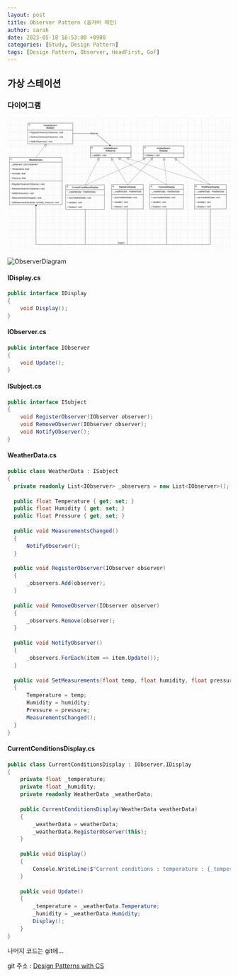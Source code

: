 ```yaml
---
layout: post
title: Observer Pattern (옵저버 패턴)
author: sarah
date: 2023-05-18 16:53:00 +0900
categories: [Study, Design Pattern]
tags: [Design Pattern, Observer, HeadFirst, GoF]
---
```


## 가상 스테이션
### 다이어그램
<img src="_data/assets/../../../_data/assets/images/ObserverDiagram.png">

![ObserverDiagram](https://github.com/beomine/beomine.github.io/assets/118417247/9028c8d8-5d45-40f4-8f5e-483174baad2b)

#### IDisplay.cs
``` cs
public interface IDisplay
{
    void Display();
}
```

#### IObserver.cs
``` cs
public interface IObserver
{
    void Update();
}
```

#### ISubject.cs
``` cs
public interface ISubject
{
    void RegisterObserver(IObserver observer);
    void RemoveObserver(IObserver observer);
    void NotifyObserver();
}
```

#### WeatherData.cs
  ``` cs
public class WeatherData : ISubject
{
    private readonly List<IObserver> _observers = new List<IObserver>();

    public float Temperature { get; set; }
    public float Humidity { get; set; }
    public float Pressure { get; set; }

    public void MeasurementsChanged()
    {
        NotifyObserver();
    }

    public void RegisterObserver(IObserver observer)
    {
        _observers.Add(observer);
    }

    public void RemoveObserver(IObserver observer)
    {
        _observers.Remove(observer);
    }

    public void NotifyObserver()
    {
        _observers.ForEach(item => item.Update());
    }

    public void SetMeasurements(float temp, float humidity, float pressure)
    {
        Temperature = temp;
        Humidity = humidity;
        Pressure = pressure;
        MeasurementsChanged();
    }
}
  ```

#### CurrentConditionsDisplay.cs
``` cs
public class CurrentConditionsDisplay : IObserver,IDisplay
{
    private float _temperature;
    private float _humidity;
    private readonly WeatherData _weatherData;

    public CurrentConditionsDisplay(WeatherData weatherData)
    {
        _weatherData = weatherData;
        _weatherData.RegisterObserver(this);
    }

    public void Display()
    {
        Console.WriteLine($"Current conditions : temperature : {_temperature}, humidity : {_humidity}%");
    }

    public void Update()
    {
        _temperature = _weatherData.Temperature;
        _humidity = _weatherData.Humidity;
        Display();
    }
}
```

나머지 코드는 git에...

git 주소 : [Design Patterns with CS](https://github.com/beomine/DesignPatterns_CS)